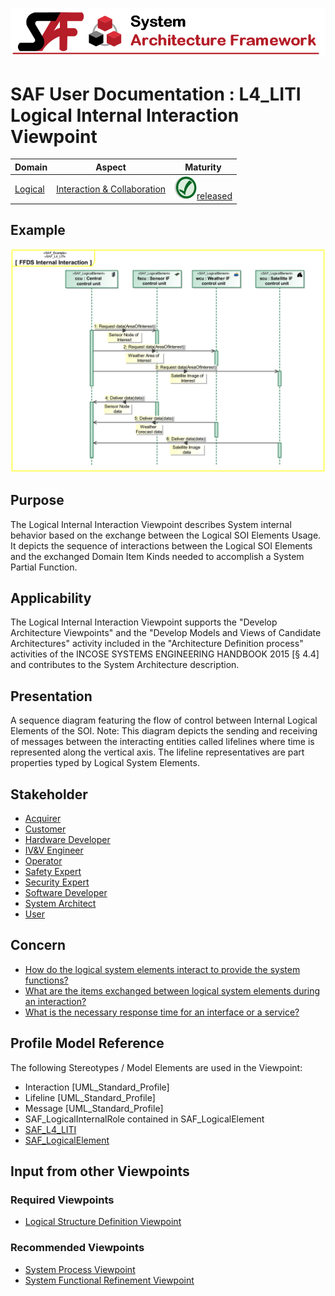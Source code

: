 ![System Architecture Framework](../diagrams/Banner_SAF.png)
# SAF User Documentation : **L4_LITI** Logical Internal Interaction Viewpoint
|**Domain**|**Aspect**|**Maturity**|
| --- | --- | --- |
|[Logical](../domains.md#Domain-Logical)|[Interaction & Collaboration](../aspects.md#Aspect-Interaction-&-Collaboration)|![Released](../diagrams/Symbol_confirmed.png )[released](../using-saf/maturity.md#released)|
## Example
![Logical-Internal-Interaction-Viewpoint-primary-example.svg](../diagrams/vp-examples/Logical-Internal-Interaction-Viewpoint-primary-example.svg)
## Purpose
The Logical Internal Interaction Viewpoint describes System internal behavior based on the exchange between the Logical SOI Elements Usage. It depicts the sequence of interactions between the Logical SOI Elements and the exchanged Domain Item Kinds needed to accomplish a System Partial Function.
## Applicability
The Logical Internal Interaction Viewpoint supports the "Develop Architecture Viewpoints" and the "Develop Models and Views of Candidate Architectures" activity included in the "Architecture Definition process" activities of the INCOSE SYSTEMS ENGINEERING HANDBOOK 2015 [§ 4.4] and contributes to the System Architecture description.
## Presentation
A sequence diagram featuring the flow of control between Internal Logical Elements of the SOI.
Note: This diagram depicts the sending and receiving of messages between the interacting entities called lifelines where time is represented along the vertical axis. The lifeline representatives are part properties typed by Logical System Elements.

## Stakeholder
* [Acquirer](../stakeholders.md#Acquirer)
* [Customer](../stakeholders.md#Customer)
* [Hardware Developer](../stakeholders.md#Hardware-Developer)
* [IV&V Engineer](../stakeholders.md#IV&V-Engineer)
* [Operator](../stakeholders.md#Operator)
* [Safety Expert](../stakeholders.md#Safety-Expert)
* [Security Expert](../stakeholders.md#Security-Expert)
* [Software Developer](../stakeholders.md#Software-Developer)
* [System Architect](../stakeholders.md#System-Architect)
* [User](../stakeholders.md#User)
## Concern
* [How do the logical system elements interact to provide the system functions?](../concerns.md#_2021x_2_8710274_1674576758760_611640_23247)
* [What are the items exchanged between logical system elements during an interaction?](../concerns.md#_2021x_2_8710274_1674576758991_165534_23433)
* [What is the necessary response time for an interface or a service?](../concerns.md#_2021x_2_8710274_1674576759095_626726_23511)
## Profile Model Reference
The following Stereotypes / Model Elements are used in the Viewpoint:
* Interaction [UML_Standard_Profile]
* Lifeline [UML_Standard_Profile]
* Message [UML_Standard_Profile]
* SAF_LogicalInternalRole contained in SAF_LogicalElement
* [SAF_L4_LITI](../stereotypes.md#saf_l4_liti)
* [SAF_LogicalElement](../stereotypes.md#saf_logicalelement)
## Input from other Viewpoints
### Required Viewpoints
* [Logical Structure Definition Viewpoint](Logical-Structure-Definition-Viewpoint.md)
### Recommended Viewpoints
* [System Process Viewpoint](System-Process-Viewpoint.md)
* [System Functional Refinement Viewpoint](System-Functional-Refinement-Viewpoint.md)
